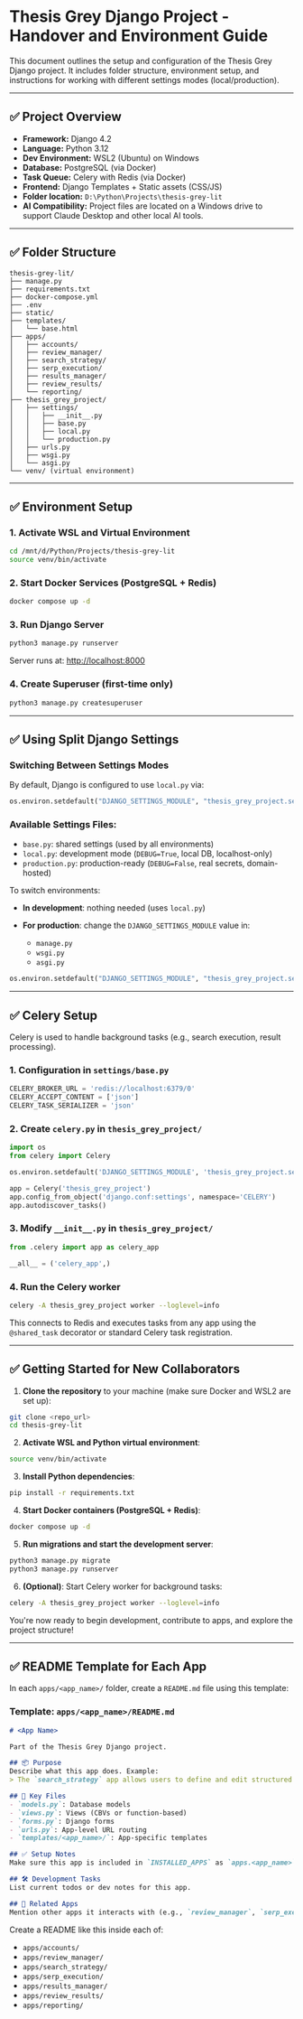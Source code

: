 # Thesis Grey Django Project - Handover and Environment Guide

This document outlines the setup and configuration of the Thesis Grey Django project. It includes folder structure, environment setup, and instructions for working with different settings modes (local/production).

---

## ✅ Project Overview

* **Framework:** Django 4.2
* **Language:** Python 3.12
* **Dev Environment:** WSL2 (Ubuntu) on Windows
* **Database:** PostgreSQL (via Docker)
* **Task Queue:** Celery with Redis (via Docker)
* **Frontend:** Django Templates + Static assets (CSS/JS)
* **Folder location:** `D:\Python\Projects\thesis-grey-lit`
* **AI Compatibility:** Project files are located on a Windows drive to support Claude Desktop and other local AI tools.

---

## ✅ Folder Structure

```
thesis-grey-lit/
├── manage.py
├── requirements.txt
├── docker-compose.yml
├── .env
├── static/
├── templates/
│   └── base.html
├── apps/
│   ├── accounts/
│   ├── review_manager/
│   ├── search_strategy/
│   ├── serp_execution/
│   ├── results_manager/
│   ├── review_results/
│   └── reporting/
├── thesis_grey_project/
│   ├── settings/
│   │   ├── __init__.py
│   │   ├── base.py
│   │   ├── local.py
│   │   └── production.py
│   ├── urls.py
│   ├── wsgi.py
│   └── asgi.py
└── venv/ (virtual environment)
```

---

## ✅ Environment Setup

### 1. Activate WSL and Virtual Environment

```bash
cd /mnt/d/Python/Projects/thesis-grey-lit
source venv/bin/activate
```

### 2. Start Docker Services (PostgreSQL + Redis)

```bash
docker compose up -d
```

### 3. Run Django Server

```bash
python3 manage.py runserver
```

Server runs at: [http://localhost:8000](http://localhost:8000)

### 4. Create Superuser (first-time only)

```bash
python3 manage.py createsuperuser
```

---

## ✅ Using Split Django Settings

### Switching Between Settings Modes

By default, Django is configured to use `local.py` via:

```python
os.environ.setdefault("DJANGO_SETTINGS_MODULE", "thesis_grey_project.settings.local")
```

### Available Settings Files:

* `base.py`: shared settings (used by all environments)
* `local.py`: development mode (`DEBUG=True`, local DB, localhost-only)
* `production.py`: production-ready (`DEBUG=False`, real secrets, domain-hosted)

To switch environments:

* **In development**: nothing needed (uses `local.py`)
* **For production**: change the `DJANGO_SETTINGS_MODULE` value in:

  * `manage.py`
  * `wsgi.py`
  * `asgi.py`

```python
os.environ.setdefault("DJANGO_SETTINGS_MODULE", "thesis_grey_project.settings.production")
```

---

## ✅ Celery Setup

Celery is used to handle background tasks (e.g., search execution, result processing).

### 1. Configuration in `settings/base.py`

```python
CELERY_BROKER_URL = 'redis://localhost:6379/0'
CELERY_ACCEPT_CONTENT = ['json']
CELERY_TASK_SERIALIZER = 'json'
```

### 2. Create `celery.py` in `thesis_grey_project/`

```python
import os
from celery import Celery

os.environ.setdefault('DJANGO_SETTINGS_MODULE', 'thesis_grey_project.settings.local')

app = Celery('thesis_grey_project')
app.config_from_object('django.conf:settings', namespace='CELERY')
app.autodiscover_tasks()
```

### 3. Modify `__init__.py` in `thesis_grey_project/`

```python
from .celery import app as celery_app

__all__ = ('celery_app',)
```

### 4. Run the Celery worker

```bash
celery -A thesis_grey_project worker --loglevel=info
```

This connects to Redis and executes tasks from any app using the `@shared_task` decorator or standard Celery task registration.

---

## ✅ Getting Started for New Collaborators

1. **Clone the repository** to your machine (make sure Docker and WSL2 are set up):

```bash
git clone <repo_url>
cd thesis-grey-lit
```

2. **Activate WSL and Python virtual environment**:

```bash
source venv/bin/activate
```

3. **Install Python dependencies**:

```bash
pip install -r requirements.txt
```

4. **Start Docker containers (PostgreSQL + Redis)**:

```bash
docker compose up -d
```

5. **Run migrations and start the development server**:

```bash
python3 manage.py migrate
python3 manage.py runserver
```

6. **(Optional)**: Start Celery worker for background tasks:

```bash
celery -A thesis_grey_project worker --loglevel=info
```

You're now ready to begin development, contribute to apps, and explore the project structure!

---

## ✅ README Template for Each App

In each `apps/<app_name>/` folder, create a `README.md` file using this template:

### Template: `apps/<app_name>/README.md`

```markdown
# <App Name>

Part of the Thesis Grey Django project.

## 📦 Purpose
Describe what this app does. Example:
> The `search_strategy` app allows users to define and edit structured search strategies using the PIC framework.

## 📁 Key Files
- `models.py`: Database models
- `views.py`: Views (CBVs or function-based)
- `forms.py`: Django forms
- `urls.py`: App-level URL routing
- `templates/<app_name>/`: App-specific templates

## ✅ Setup Notes
Make sure this app is included in `INSTALLED_APPS` as `apps.<app_name>`.

## 🛠 Development Tasks
List current todos or dev notes for this app.

## 🔗 Related Apps
Mention other apps it interacts with (e.g., `review_manager`, `serp_execution`).
```

Create a README like this inside each of:

* `apps/accounts/`
* `apps/review_manager/`
* `apps/search_strategy/`
* `apps/serp_execution/`
* `apps/results_manager/`
* `apps/review_results/`
* `apps/reporting/`
